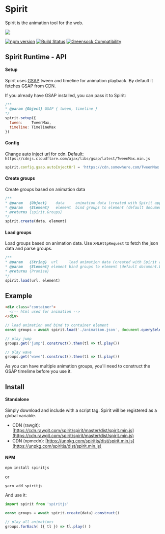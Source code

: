 # Spirit

Spirit is the animation tool for the web. 

![](https://spiritapp.io/spirit.jpg)

[![npm version](https://badge.fury.io/js/spiritjs.svg)](https://badge.fury.io/js/spiritjs) 
[![Build Status](https://travis-ci.org/spirit/spirit.svg?branch=master)](https://travis-ci.org/spirit/spirit)
[![Greensock Compatibility](https://img.shields.io/badge/gsap-v1.18.0-brightgreen.svg)](https://greensock.com/gsap)

## Spirit Runtime - API

#### Setup

Spirit uses [GSAP](https://greensock.com/gsap) tween and timeline for animation playback.
By default it fetches GSAP from CDN.

If you already have GSAP installed, you can pass it to Spirit:

```javascript
/**
* @param {Object} GSAP { tween, timeline }
*/
spirit.setup({
  tween:    TweenMax,
  timeline: TimelineMax
})
```

#### Config

Change auto inject url for cdn. Default: `https://cdnjs.cloudflare.com/ajax/libs/gsap/latest/TweenMax.min.js`
 
 ```javascript
 spirit.config.gsap.autoInjectUrl = 'https://cdn.somewhere.com/TweenMax.min.js'
 ```

#### Create groups

Create groups based on animation data

```javascript
/**
* @param   {Object}    data     animation data (created with Spirit app)
* @param   {Element}   element  bind groups to element (default document.body)
* @returns {spirit.Groups}
*/
spirit.create(data, element)
```

#### Load groups

Load groups based on animation data. Use `XMLHttpRequest` to fetch the json data and parse groups.
 
 ```javascript
 /**
 * @param   {String}  url     load animation data (created with Spirit app)
 * @param   {Element} element bind groups to element (default document.body)
 * @returns {Promise}
 */
 spirit.load(url, element)
 ```
    
## Example

```html
<div class="container">
  <!-- html used for animation -->
</div>
```

```javascript
// load animation and bind to container element
const groups = await spirit.load('./animation.json', document.querySelector('.container'))

// play jump
groups.get('jump').construct().then(tl => tl.play())

// play wave
groups.get('wave').construct().then(tl => tl.play())

```

As you can have multiple animation groups, you'll need to construct the GSAP timelime before you use it.

## Install

#### Standalone

Simply download and include with a script tag. Spirit will be registered as a global variable.

- CDN (rawgit): [https://cdn.rawgit.com/spirit/spirit/master/dist/spirit.min.js](https://cdn.rawgit.com/spirit/spirit/master/dist/spirit.min.js)
- CDN (npmcdn): [https://unpkg.com/spiritjs/dist/spirit.min.js](https://unpkg.com/spiritjs/dist/spirit.min.js)

#### NPM

```
npm install spiritjs
```

or 

```
yarn add spiritjs
```

And use it:

```javascript
import spirit from 'spiritjs'

const groups = await spirit.create(data).construct()

// play all animations
groups.forEach( ({ tl }) => tl.play() )

```
